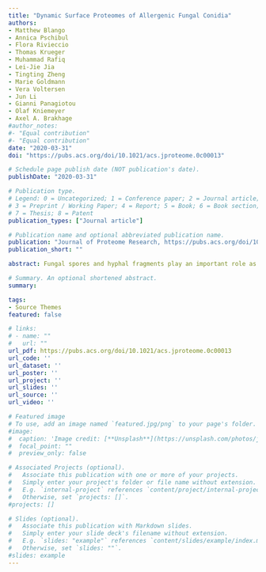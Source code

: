 ```yaml
---
title: "Dynamic Surface Proteomes of Allergenic Fungal Conidia"
authors:
- Matthew Blango
- Annica Pschibul
- Flora Rivieccio
- Thomas Krueger
- Muhammad Rafiq
- Lei-Jie Jia
- Tingting Zheng
- Marie Goldmann
- Vera Voltersen
- Jun Li
- Gianni Panagiotou
- Olaf Kniemeyer
- Axel A. Brakhage
#author_notes:
#- "Equal contribution"
#- "Equal contribution"
date: "2020-03-31"
doi: "https://pubs.acs.org/doi/10.1021/acs.jproteome.0c00013"

# Schedule page publish date (NOT publication's date).
publishDate: "2020-03-31"

# Publication type.
# Legend: 0 = Uncategorized; 1 = Conference paper; 2 = Journal article;
# 3 = Preprint / Working Paper; 4 = Report; 5 = Book; 6 = Book section;
# 7 = Thesis; 8 = Patent
publication_types: ["Journal article"]

# Publication name and optional abbreviated publication name.
publication: "Journal of Proteome Research, https://pubs.acs.org/doi/10.1021/acs.jproteome.0c00013"
publication_short: ""

abstract: Fungal spores and hyphal fragments play an important role as allergens in respiratory diseases. In this study, we performed trypsin shaving and secretome analyses to identify the surface-exposed proteins and secreted/shed proteins of *Aspergillus fumigatus* conidia, respectively. We investigated the surface proteome under different conditions, including temperature variation and germination. We found that the surface proteome of resting *A. fumigatus* conidia is not static, but instead unexpectedly dynamic, as evidenced by drastically different surface proteomes under different growth conditions. Knockouts of two abundant *A. fumigatus* surface proteins, ScwA and CweA, were found to function only in fine-tuning the cell wall stress response, implying that the conidial surface is very robust against perturbations. We then compared the surface proteome of *A. fumigatus* to other allergy-inducing molds, including *Alternaria alternata*, *Penicillium rubens*, and *Cladosporium herbarum*, and performed comparative proteomics on resting and swollen conidia, as well as secreted proteins from germinating conidia. We detected 125 protein ortholog groups, including 80 with putative catalytic activity, in the extracellular region of all four molds, and 42 nonorthologous proteins produced solely by *A. fumigatus*. Ultimately, this study highlights the dynamic nature of the *A. fumigatus* conidial surface and provides targets for future diagnostics and immunotherapy.

# Summary. An optional shortened abstract.
summary: 

tags:
- Source Themes
featured: false

# links:
# - name: ""
#   url: ""
url_pdf: https://pubs.acs.org/doi/10.1021/acs.jproteome.0c00013
url_code: ''
url_dataset: ''
url_poster: ''
url_project: ''
url_slides: ''
url_source: ''
url_video: ''

# Featured image
# To use, add an image named `featured.jpg/png` to your page's folder. 
#image:
#  caption: 'Image credit: [**Unsplash**](https://unsplash.com/photos/jdD8gXaTZsc)'
#  focal_point: ""
#  preview_only: false

# Associated Projects (optional).
#   Associate this publication with one or more of your projects.
#   Simply enter your project's folder or file name without extension.
#   E.g. `internal-project` references `content/project/internal-project/index.md`.
#   Otherwise, set `projects: []`.
#projects: []

# Slides (optional).
#   Associate this publication with Markdown slides.
#   Simply enter your slide deck's filename without extension.
#   E.g. `slides: "example"` references `content/slides/example/index.md`.
#   Otherwise, set `slides: ""`.
#slides: example
---
```

